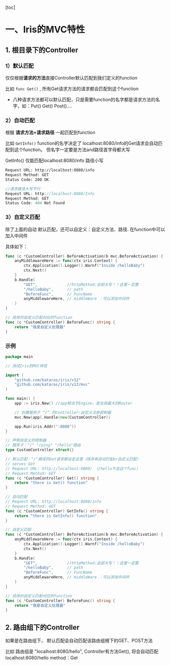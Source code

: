 [toc]



# 一、Iris的MVC特性

## 1. 根目录下的Controller

### 1）默认匹配

仅仅根据**请求的方法**直接Controller默认匹配到我们定义的function

比如 `func Get()` , 所有Get请求方法的请求都会匹配到这个function

- 八种请求方法都可以默认匹配，只是需要function的名字都是请求方法的名字，如：Put() Get() Post()....

### 2）自动匹配

根据 **请求方法+请求路径** 一起匹配到function

比如 `GetInfo()` function的名字决定了 localhost:8080/info的Get请求会自动匹配到这个function。 但名字一定要是方法and路径首字母都大写



GetInfo() 仅能匹配localhost:8080/info 路径小写

```html
Request URL: http://localhost:8080/info
Request Method: GET
Status Code: 200 OK
```



```go
//请求路径大写不行
Request URL: http://localhost:8080/Info
Request Method: GET
Status Code: 404 Not Found
```



### 3）自定义匹配

除了上面的自动 默认匹配，还可以自定义：自定义方法、路径. 在function中可以加入中间件

具体如下：

```go
func (c *CustomController) BeforeActivation(b mvc.BeforeActivation) {
	anyMiddlewareHere := func(ctx iris.Context) {
		ctx.Application().Logger().Warnf("Inside /helloBaby")
		ctx.Next()
	}
	b.Handle(
		"GET",             //httpMethod:全部大写！！这里一定要
		"/helloBaby",      // path
		"BeforeFunc",      // FuncName
		anyMiddlewareHere, // middleWare ：可以添加中间件
	)
}

// 具体的自定义匹配对应的function
func (c *CustomController) BeforeFunc() string {
	return "我是自定义处理器"
}
```





### 示例

```go
package main

// 测试Iris的MVC特性

import (
	"github.com/kataras/iris/v12"
	"github.com/kataras/iris/v12/mvc"
)

func main() {
	app := iris.New() //app相当于Engine，是全局最大的Router

	// 创建服务于 “/” 的Controller:自定义注册控制器
	mvc.New(app).Handle(new(CustomController))

	app.Run(iris.Addr(":8080"))
}

// 声明自定义的控制器
// 服务于："/" "/ping" "/hello"路由
type CustomController struct{}

// 默认匹配："/"路径的Get请求都会走这里（除非有自动匹配or自定义匹配）
// serves Get
// Request URL: http://localhost:8080/ （/hello不走这个func）
// Request Method: GET
func (c *CustomController) Get() string {
	return "there is Get() function"
}

// 自动匹配
// Request URL: http://localhost:8080/info
// Request Method: GET
func (c *CustomController) GetInfo() string {
	return "there is GetInfo() function"
}

// 自定义匹配
func (c *CustomController) BeforeActivation(b mvc.BeforeActivation) {
	anyMiddlewareHere := func(ctx iris.Context) {
		ctx.Application().Logger().Warnf("Inside /helloBaby")
		ctx.Next()
	}
	b.Handle(
		"GET",             //httpMethod:全部大写！！这里一定要
		"/helloBaby",      // path
		"BeforeFunc",      // FuncName
		anyMiddlewareHere, // middleWare ：可以添加中间件
	)
}

// 具体的自定义匹配对应的function
func (c *CustomController) BeforeFunc() string {
	return "我是自定义处理器"
}
```







## 2. 路由组下的Controller

如果是在路由组下， 默认匹配会自动匹配该路由组根下的GET、POST方法

比如 路由组是 "localhost:8080/hello", Controller有方法Get(), 将会自动匹配 localhost:8080/hello method：Get













